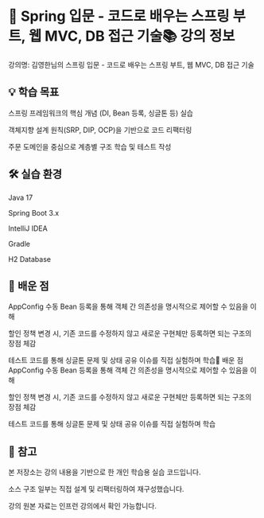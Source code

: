 # 📘 Spring 입문 - 코드로 배우는 스프링 부트, 웹 MVC, DB 접근 기술📚 강의 정보
강의명: 김영한님의 스프링 입문 - 코드로 배우는 스프링 부트, 웹 MVC, DB 접근 기술

## 💡 학습 목표
스프링 프레임워크의 핵심 개념 (DI, Bean 등록, 싱글톤 등) 실습

객체지향 설계 원칙(SRP, DIP, OCP)을 기반으로 코드 리팩터링

주문 도메인을 중심으로 계층별 구조 학습 및 테스트 작성

## 🛠️ 실습 환경
Java 17

Spring Boot 3.x

IntelliJ IDEA

Gradle

H2 Database


## 🧠 배운 점
AppConfig 수동 Bean 등록을 통해 객체 간 의존성을 명시적으로 제어할 수 있음을 이해

할인 정책 변경 시, 기존 코드를 수정하지 않고 새로운 구현체만 등록하면 되는 구조의 장점 체감

테스트 코드를 통해 싱글톤 문제 및 상태 공유 이슈를 직접 실험하며 학습🧠 배운 점
AppConfig 수동 Bean 등록을 통해 객체 간 의존성을 명시적으로 제어할 수 있음을 이해

할인 정책 변경 시, 기존 코드를 수정하지 않고 새로운 구현체만 등록하면 되는 구조의 장점 체감

테스트 코드를 통해 싱글톤 문제 및 상태 공유 이슈를 직접 실험하며 학습

## 📝 참고
본 저장소는 강의 내용을 기반으로 한 개인 학습용 실습 코드입니다.

소스 구조 일부는 직접 설계 및 리팩터링하여 재구성했습니다.

강의 원본 자료는 인프런 강의에서 확인 가능합니다.
